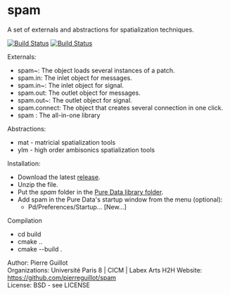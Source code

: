 # spam

A set of externals and abstractions for spatialization techniques.

[![Build Status](https://travis-ci.org/pierreguillot/spam.svg?branch=master)](https://travis-ci.org/pierreguillot/spam) [![Build Status](https://ci.appveyor.com/api/projects/status/github/pierreguillot/spam?branch=master&svg=true)](https://ci.appveyor.com/project/pierreguillot/spam)   

Externals:
- spam~: The object loads several instances of a patch.
- spam.in: The inlet object for messages.
- spam.in~: The inlet object for signal.
- spam.out: The outlet object for messages.
- spam.out~: The outlet object for signal.
- spam.connect: The object that creates several connection in one click.
- spam : The all-in-one library

Abstractions:
- mat - matricial spatialization tools
- ylm - high order ambisonics spatialization tools

Installation:
- Download the latest [release](https://github.com/pierreguillot/spam/releases).
- Unzip the file.
- Put the *spam* folder in the [Pure Data library folder](https://puredata.info/docs/faq/how-do-i-install-externals-and-help-files).
- Add spam in the Pure Data's startup window from the menu (optional):
  - Pd/Preferences/Startup...  [New...]

Compilation
- cd build
- cmake ..
- cmake --build .

Author: Pierre Guillot  
Organizations: Université Paris 8 | CICM | Labex Arts H2H
Website: https://github.com/pierreguillot/spam  
License: BSD - see LICENSE
